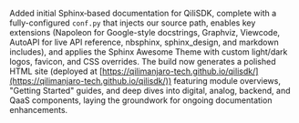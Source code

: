 Added initial Sphinx‐based documentation for QiliSDK, complete with a fully-configured `conf.py` that injects our source path, enables key extensions (Napoleon for Google-style docstrings, Graphviz, Viewcode, AutoAPI for live API reference, nbsphinx, sphinx\_design, and markdown includes), and applies the Sphinx Awesome Theme with custom light/dark logos, favicon, and CSS overrides.  The build now generates a polished HTML site (deployed at [https://qilimanjaro-tech.github.io/qilisdk/](https://qilimanjaro-tech.github.io/qilisdk/)) featuring module overviews, "Getting Started" guides, and deep dives into digital, analog, backend, and QaaS components, laying the groundwork for ongoing documentation enhancements.
